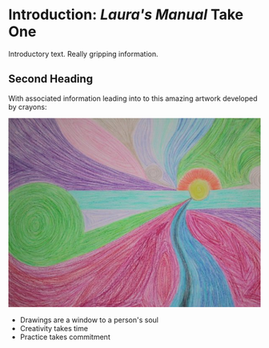# Introduction: *Laura's Manual* Take One

Introductory text. Really gripping information.

## Second Heading

With associated information leading into to this amazing artwork developed by crayons:

[<img src = "https://github.com/ljmoody/myrepo/blob/gh-pages/images/crayon_art.png">](#dontlink)

- Drawings are a window to a person's soul
- Creativity takes time
- Practice takes commitment
